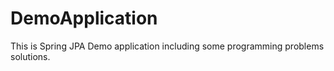 # DemoApplication

This is Spring JPA Demo application including some programming problems solutions.
